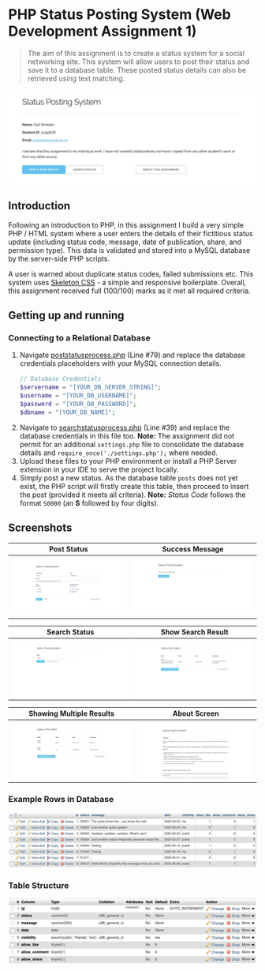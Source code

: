 # PHP Status Posting System (Web Development Assignment 1)

> The aim of this assignment is to create a status system for a social networking site. This system will allow users to post their status and save it to a database table. These posted status details can also be retrieved using text matching.

![Home](images/home.png)

## Introduction

Following an introduction to PHP, in this assignment I build a very simple PHP / HTML system where a user enters the details of their fictitious status update (including status code, message, date of publication, share, and permission type). This data is validated and stored into a MySQL database by the server-side PHP scripts.

A user is warned about duplicate status codes, failed submissions etc. This system uses [Skeleton CSS](http://getskeleton.com) - a simple and responsive boilerplate. Overall, this assignment received full (100/100) marks as it met all required criteria.

## Getting up and running

### Connecting to a Relational Database

1. Navigate [poststatusprocess.php](/poststatusprocess.php#L79) (Line #79) and replace the database credentials placeholders with your MySQL connection details.
   ```php
   // Database Credentials
   $servername = "[YOUR_DB_SERVER_STRING]";
   $username = "[YOUR_DB_USERNAME]";
   $password = "[YOUR_DB_PASSWORD]";
   $dbname = "[YOUR_DB_NAME]";
   ```
2. Navigate to [searchstatusprocess.php](/searchstatusprocess.php#L39) (Line #39) and replace the database credentials in this file too. **Note:** The assignment did not permit for an additional `settings.php` file to consolidate the database details and `require_once('./settings.php');` where needed.
3. Upload these files to your PHP environment or install a PHP Server extension in your IDE to serve the project locally.
4. Simply post a new status. As the database table `posts` does not yet exist, the PHP script will firstly create this table, then proceed to insert the post (provided it meets all criteria). **Note:** *Status Code* follows the format `S0000` (an **S** followed by four digits).

## Screenshots

|      Post Status      |     Success Message      |
| :-------------------: | :----------------------: |
| ![](/images/post.png) | ![](/images/success.png) |

|      Search Status      |       Show Search Result       |
| :---------------------: | :----------------------------: |
| ![](/images/search.png) | ![](/images/table-display.png) |

|     Showing Multiple Results      |      About Screen      |
| :-------------------------------: | :--------------------: |
| ![](/images/multiple-results.png) | ![](/images/about.png) |

### Example Rows in Database

![](/images/db-rows.png)

### Table Structure

![](/images/db-structure.png)
